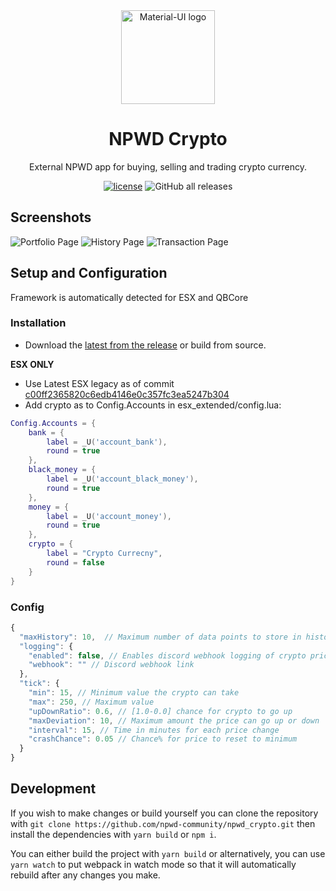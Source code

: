 <div align="center">
    <img href="https://projecterror.dev" width="150" src="https://i.tasoagc.dev/c1pD" alt="Material-UI logo" />
</div>
<h1 align="center">NPWD Crypto</h1>

<div align="center">
External NPWD app for buying, selling and trading crypto currency.
</div>

<div align="center">

[![license](https://img.shields.io/github/license/npwd-community/npwd_crypto?style=for-the-badge)](https://github.com/mojito-fivem/npwd-dispatch/master/LICENSE)
![GitHub all releases](https://img.shields.io/github/downloads/npwd-community/npwd_crypto/total?style=for-the-badge)
</div>

## Screenshots
![Portfolio Page](https://i.imgur.com/2VF9Lw7.png)
![History Page](https://i.imgur.com/eSSIkAH.png)
![Transaction Page](https://i.imgur.com/VjUrZbH.png)

## Setup and Configuration

Framework is automatically detected for ESX and QBCore

### Installation
- Download the [latest from the release](https://github.com/npwd-community/npwd_crypto/releases/latest) or build from source.

**ESX ONLY**
- Use Latest ESX legacy as of commit [c00ff2365820c6edb4146e0c357fc3ea5247b304](https://github.com/esx-framework/esx-legacy/commit/c00ff2365820c6edb4146e0c357fc3ea5247b304)
- Add crypto as to Config.Accounts in esx_extended/config.lua:
```lua
Config.Accounts = {
	bank = {
		label = _U('account_bank'),
		round = true
	},
	black_money = {
		label = _U('account_black_money'),
		round = true
	},
	money = {
		label = _U('account_money'),
		round = true
	},
	crypto = {
	    label = "Crypto Currecny",
	    round = false
	}
}
```

### Config

```js
{
  "maxHistory": 10,  // Maximum number of data points to store in history
  "logging": {
    "enabled": false, // Enables discord webhook logging of crypto price updates
    "webhook": "" // Discord webhook link
  },
  "tick": {
    "min": 15, // Minimum value the crypto can take
    "max": 250, // Maximum value
    "upDownRatio": 0.6, // [1.0-0.0] chance for crypto to go up
    "maxDeviation": 10, // Maximum amount the price can go up or down
    "interval": 15, // Time in minutes for each price change
    "crashChance": 0.05 // Chance% for price to reset to minimum
  }
}
```

## Development

If you wish to make changes or build yourself you can clone the repository with `git clone https://github.com/npwd-community/npwd_crypto.git` then install the dependencies with `yarn build` or `npm i`.

You can either build the project with `yarn build` or alternatively, you can use `yarn watch` to put webpack in watch mode so that it will automatically rebuild after any changes you make.
